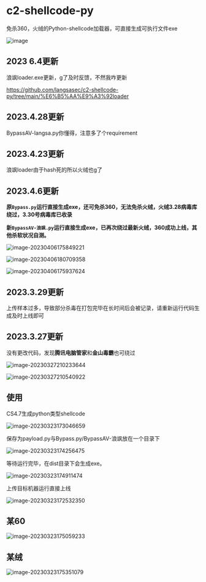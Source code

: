 # c2-shellcode-py
免杀360，火绒的Python-shellcode加载器，可直接生成可执行文件exe

![image](https://github.com/langsasec/c2-shellcode-py/assets/45072131/ada70466-b193-43ee-bfba-1fa15e5b4da2)
## 2023 6.4更新
浪飒loader.exe更新，g了及时反馈，不然我咋更新

https://github.com/langsasec/c2-shellcode-py/tree/main/%E6%B5%AA%E9%A3%92loader
## 2023.4.28更新
BypassAV-langsa.py你懂得，注意多了个requirement

## 2023.4.23更新
浪飒loader由于hash死的所以火绒也g了

## 2023.4.6更新

**原`Bypass.py`运行直接生成exe，还可免杀360，无法免杀火绒，火绒3.28病毒库绕过，3.30号病毒库已收录**

**新`BypassAV-浪飒.py`运行直接生成exe，已再次绕过最新火绒，360成功上线，其他杀软状况自测。**



![image-20230406175849221](https://img2023.cnblogs.com/blog/2411575/202304/2411575-20230406180433832-1347029140.png)

![image-20230406180709358](https://img2023.cnblogs.com/blog/2411575/202304/2411575-20230406180710010-930191902.png)

![image-20230406175937624](https://img2023.cnblogs.com/blog/2411575/202304/2411575-20230406180725107-1489772396.png)

## 2023.3.29更新

上传样本过多，导致部分杀毒在打包完毕在长时间后会被记录，请重新运行代码生成及时上线即可

## 2023.3.27更新

没有更改代码，发现**腾讯电脑管家**和**金山毒霸**也可绕过

![image-20230327210233644](https://img2023.cnblogs.com/blog/2411575/202303/2411575-20230327210404487-1102022697.png)

![image-20230327210540922](https://img2023.cnblogs.com/blog/2411575/202303/2411575-20230327210539969-230609198.png)



## 使用

CS4.7生成python类型shellcode

![image-20230323173046659](https://img2023.cnblogs.com/blog/2411575/202303/2411575-20230323173046883-891160038.png)

保存为payload.py与Bypass.py/BypassAV-浪飒放在一个目录下

![image-20230323174256475](https://img2023.cnblogs.com/blog/2411575/202303/2411575-20230323174256651-1588728063.png)

等待运行完毕，在dist目录下会生成exe。

![image-20230323174911474](https://img2023.cnblogs.com/blog/2411575/202303/2411575-20230323174917591-116118579.png)

上传目标机器运行直接上线

![image-20230323172532350](https://img2023.cnblogs.com/blog/2411575/202303/2411575-20230323172532786-689062764.png)

## 某60

![image-20230323175059233](https://img2023.cnblogs.com/blog/2411575/202303/2411575-20230323175059639-1587542681.png)

## 某绒

![image-20230323175351079](https://img2023.cnblogs.com/blog/2411575/202303/2411575-20230323175351380-242584426.png)
